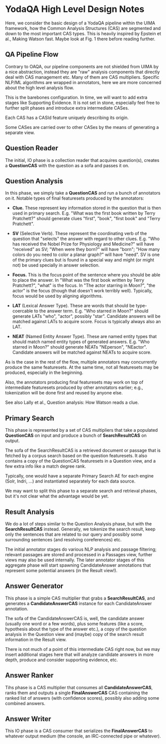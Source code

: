 YodaQA High Level Design Notes
==============================

Here, we consider the basic design of a YodaQA pipeline within the UIMA
framework, how the Common Analysis Structures (CAS) are segmented and down to
the most important CAS types. This is heavily inspired by Epstein et al.,
Making Watson fast.  Maybe look at Fig. 1 there before reading further.

QA Pipeline Flow
----------------

Contrary to OAQA, our pipeline components are not shielded from UIMA
by a nice abstraction, instead they are "raw" analysis components that
directly deal with CAS management etc.  Many of them are CAS multipliers.
Specific NLP/ML algorithms are wrapped in annotators, here we are more
concerned about the high level analysis flow.

This is the barebones configuration. In time, we will want to add extra
stages like Supporting Evidence. It is not set in stone, especially
feel free to further split phases and introduce extra intermediate CASes.

Each CAS has a CASId feature uniquely describing its origin.

Some CASes are carried over to other CASes by the means of generating
a separate view.

## Question Reader

The initial, IO phase is a collection reader that acquires question(s),
creates a **QuestionCAS** with the question as a sofa and passes it on.

## Question Analysis

In this phase, we simply take a **QuestionCAS** and run a bunch of annotators
on it. Notable types of final featuresets produced by the annotators:

  * **Clue.** These represent key information stored in the question that is
    then used in primary search.  E.g. "What was the first book written by
    Terry Pratchett?" should generate clues "first", "book", "first book"
    and "Terry Pratchett".

  * **SV** (Selective Verb). These represent the coordinating verb of the
    question that "selects" the answer with regard to other clues. E.g.
    "Who has received the Nobel Prize for Physiology and Medicine?" will
    have "received" as SV; "When were they born?" will have "born";
    "How many colors do you need to color a planar graph?" will have "need".
    SV is one of the primary clues but is found in a special way and
    might (or might not) be used specially in answer selection.

  * **Focus.** This is the focus point of the sentence where you should
    be able to place the answer.  In "What was the first book written by
    Terry Pratchett?", "what" is the focus.  In "The actor starring in Moon?",
    "the actor" is the focus (though that doesn't work terribly well).
    Typically, focus would be used by aligning algorithms.

  * **LAT** (Lexical Answer Type). These are words that should be
    type-coercable to the answer term. E.g. "Who starred in Moon?" should
    generate LATs "who", "actor", possibly "star".  Candidate answers
    will be matched against LATs to acquire score.  Focus is typically
    always also an LAT.

  * **NEAT** (Named Entity Answer Type). These are named entity types that
    should match named entity types of generated answers.  E.g. "Who
    starred in Moon?" should generate NEATs "NEperson", "NEactor".
    Candidate answers will be matched against NEATs to acquire score.

As is the case in the rest of the flow, multiple annotators may
concurrently produce the same featuresets.  At the same time, not all
featuresets may be produced, especially in the beginning.

Also, the annotators producing final featuresets may work on top of
intermediate featuresets produced by other annotators earlier; e.g.,
tokenization will be done first and reused by anyone else.

See also Lally et al., Question analysis: How Watson reads a clue.

## Primary Search

This phase is represented by a set of CAS multipliers that take a populated
**QuestionCAS** on input and produce a bunch of **SearchResultCAS** on output.

The sofa of the SearchResultCAS is a retrieved document or passage that is
fetched by a corpus search based on the question featuresets.  It also contains
a copy of the QuestionCAS featuresets in a Question view, and a few extra info
like a match degree rank.

Typically, one would have a separate Primary Search AE for each
engine (Solr, Indri, ...) and instantiated separately for each data
source.

We may want to split this phase to a separate search and retrieval
phases, but it's not clear what the advantage would be yet.

## Result Analysis

We do a lot of steps similar to the Question Analysis phase, but with the
**SearchResultCAS** instead.  Generally, we tokenize the search result,
keep only the sentences that are related to our query and possibly some
surrounding sentences (and resolving coreferences) etc.

The initial annotator stages do various NLP analysis and passage filtering;
relevant passages are stored and processed in a Passages view, further
views may also be used internally.  The later annotator stages of this
aggregate phase will start spawning CandidateAnswer annotations that
represent some potential answers (in the Result view!).

## Answer Generator

This phase is a simple CAS multiplier that grabs a **SearchResultCAS**,
and generates a **CandidateAnswerCAS** instance for each CandidateAnswer
annotation.

The sofa of the CandidateAnswerCAS is, well, the candidate answer (usually one
word or a few words), plus some features (like a score, hypothesis about the
type of the answer etc.), a copy of the question analysis in the Question
view and (maybe) copy of the search result information in the Result view.

There is not much of a point of this intermediate CAS right now, but we
may insert additional stages here that will analyze candidate answers
in more depth, produce and consider supporting evidence, etc.

## Answer Ranker

Tihs phase is a CAS multiplier that consumes all **CandidateAnswerCAS**,
ranks them and outputs a single **FinalAnswerCAS** CAS containing the ranked
list of answers (with confidence scores), possibly also adding some combined
answers.

## Answer Writer

This IO phase is a CAS consumer that serializes the **FinalAnswerCAS** to
whatever output medium (the console, an IRC-connected pipe or whatever).

